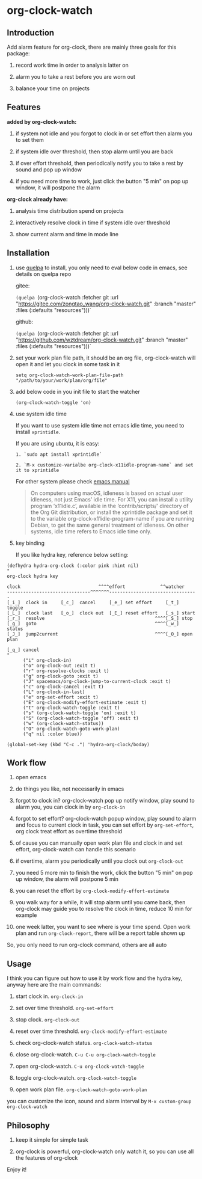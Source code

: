 # org-clock-watch

## Introduction

Add alarm feature for org-clock, there are mainly three goals for this package:

1. record work time in order to analysis latter on

2. alarm you to take a rest before you are worn out

3. balance your time on projects

## Features

**added by org-clock-watch:**

1. if system not idle and you forgot to clock in or set effort then alarm you to set them

2. if system idle over threshold, then stop alarm until you are back

3. if over effort threshold, then periodically notify you to take a rest by sound and pop up window

4. if you need more time to work, just click the button "5 min" on pop up window, it will postpone the alarm

**org-clock already have:**

1. analysis time distribution spend on projects

2. interactively resolve clock in time if system idle over threshold

3. show current alarm and time in mode line

## Installation

1. use [quelpa](https://github.com/quelpa/quelpa) to install, you only need to eval below code in emacs, see details on quelpa repo

   gitee:

   `(quelpa `(org-clock-watch :fetcher git :url "https://gitee.com/zongtao_wang/org-clock-watch.git" :branch "master" :files (:defaults "resources")))` 

     github:

     `(quelpa `(org-clock-watch :fetcher git :url "https://github.com/wztdream/org-clock-watch.git" :branch "master" :files (:defaults "resources")))` 
  

2. set your work plan file path, it should be an org file, org-clock-watch will open it and let you clock in some task in it

    `setq org-clock-watch-work-plan-file-path "/path/to/your/work/plan/org/file"`

3. add below code in you init file to start the watcher

   `(org-clock-watch-toggle 'on)`

4. use system idle time

    If you want to use system idle time not emacs idle time, you need to install `xprintidle`. 
    
    If you are using ubuntu, it is easy:

       1. `sudo apt install xprintidle`

       2. `M-x customize-varialbe org-clock-x11idle-program-name` and set it to xprintidle

    For other system please check [emacs manual](https://www.gnu.org/software/emacs/manual/html_node/org/Resolving-idle-time.html)

    > On computers using macOS, idleness is based on actual user idleness, not just Emacs’ idle time. For X11, you can install a utility program ‘x11idle.c’, available in the ‘contrib/scripts/’ directory of the Org Git distribution, or install the xprintidle package and set it to the variable org-clock-x11idle-program-name if you are running Debian, to get the same general treatment of idleness. On other systems, idle time refers to Emacs idle time only.

5. key binding

   If you like hydra key, reference below setting:

```
(defhydra hydra-org-clock (:color pink :hint nil)
"
org-clock hydra key

clock                             ^^^^effort             ^^watcher
-------------------------------^^^^^^^---------------------------------
[_i_]  clock in     [_c_]  cancel     [_e_] set effort     [_t_] toggle
[_L_]  clock last   [_o_]  clock out  [_E_] reset effort   [_s_] start
[_r_]  resolve                                         ^^^^[_S_] stop
[_g_]  goto                                            ^^^^[_w_] status
[_J_]  jump2current                                    ^^^^[_O_] open plan

[_q_] cancel
"
      ("i" org-clock-in)
      ("o" org-clock-out :exit t)
      ("r" org-resolve-clocks :exit t)
      ("g" org-clock-goto :exit t)
      ("J" spacemacs/org-clock-jump-to-current-clock :exit t)
      ("c" org-clock-cancel :exit t)
      ("L" org-clock-in-last)
      ("e" org-set-effort :exit t)
      ("E" org-clock-modify-effort-estimate :exit t)
      ("t" org-clock-watch-toggle :exit t)
      ("s" (org-clock-watch-toggle 'on) :exit t)
      ("S" (org-clock-watch-toggle 'off) :exit t)
      ("w" (org-clock-watch-status))
      ("O" org-clock-watch-goto-work-plan)
      ("q" nil :color blue))

(global-set-key (kbd "C-c .") 'hydra-org-clock/boday)
```

## Work flow

1. open emacs

2. do things you like, not necessarily in emacs

3. forgot to clock in? org-clock-watch pop up notify window, play sound to alarm you, you can clock in by `org-clock-in`

4. forgot to set effort? org-clock-watch popup window, play sound to alarm and focus to current clock in task, you can set effort by `org-set-effort`, org clock treat effort as overtime threshold

5. of cause you can manually open work plan file and clock in and set effort, org-clock-watch can handle this scenario

6. if overtime, alarm you periodically until you clock out `org-clock-out`

7. you need 5 more min to finish the work, click the button "5 min" on pop up window, the alarm will postpone 5 min

8. you can reset the effort by `org-clock-modify-effort-estimate`

9. you walk way for a while, it will stop alarm until you came back, then org-clock may guide you to resolve the clock in time, reduce 10 min for example

10. one week latter, you want to see where is your time spend. Open work plan and run `org-clock-report`, there will be a report table shown up

So, you only need to run org-clock command, others are all auto

## Usage

I think you can figure out how to use it by work flow and the hydra key, anyway here are the main commands:

1. start clock in. `org-clock-in`

2. set over time threshold. `org-set-effort`

3. stop clock. `org-clock-out`

4. reset over time threshold. `org-clock-modify-effort-estimate`

5. check org-clock-watch status. `org-clock-watch-status`

6. close org-clock-watch. `C-u C-u org-clock-watch-toggle`

7. open org-clock-watch. `C-u org-clock-watch-toggle`

8. toggle org-clock-watch. `org-clock-watch-toggle`

9. open work plan file. `org-clock-watch-goto-work-plan`

you can customize the icon, sound and alarm interval by `M-x custom-group org-clock-watch`

## Philosophy

1. keep it simple for simple task

2. org-clock is powerful, org-clock-watch only watch it, so you can use all the features of org-clock

Enjoy it!
